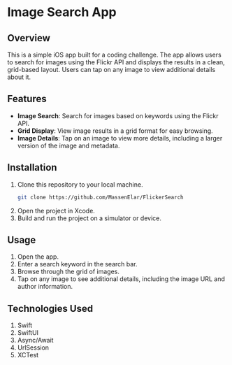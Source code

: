 # Image Search App

## Overview
This is a simple iOS app built for a coding challenge. The app allows users to search for images using the Flickr API and displays the results in a clean, grid-based layout. Users can tap on any image to view additional details about it.

## Features
- **Image Search**: Search for images based on keywords using the Flickr API.
- **Grid Display**: View image results in a grid format for easy browsing.
- **Image Details**: Tap on an image to view more details, including a larger version of the image and metadata.

## Installation

1. Clone this repository to your local machine.
   ```bash
   git clone https://github.com/MassenElar/FlickerSearch
   ```
2. Open the project in Xcode.
3. Build and run the project on a simulator or device.

## Usage

1. Open the app.
2. Enter a search keyword in the search bar.
3. Browse through the grid of images.
4. Tap on any image to see additional details, including the image URL and author information.

## Technologies Used

1. Swift
2. SwiftUI
3. Async/Await
4. UrlSession
5. XCTest

